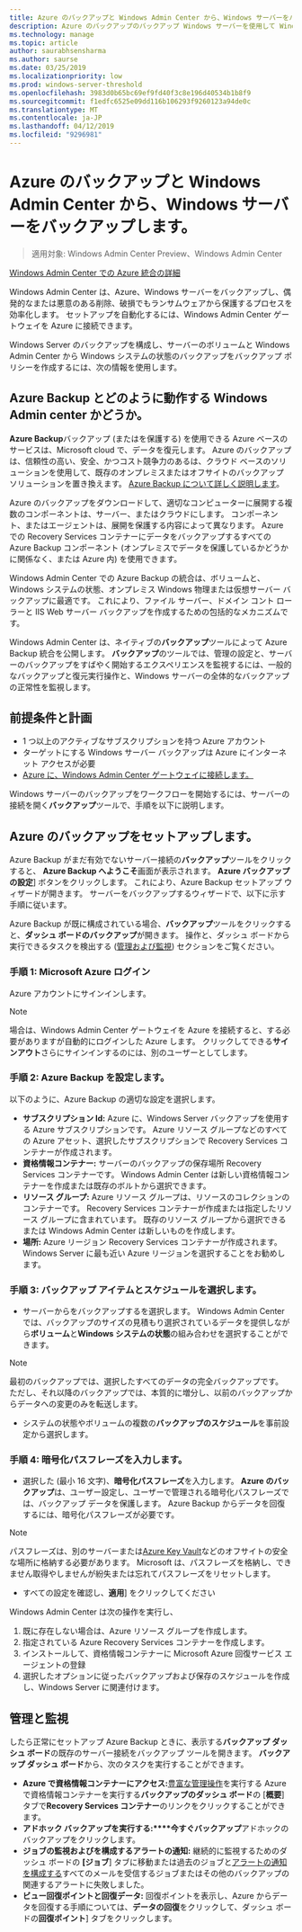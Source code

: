 ```yaml
---
title: Azure のバックアップと Windows Admin Center から、Windows サーバーをバックアップします。
description: Azure のバックアップのバックアップ Windows サーバーを使用して Windows Admin Center (Project Honolulu)
ms.technology: manage
ms.topic: article
author: saurabhsensharma
ms.author: saurse
ms.date: 03/25/2019
ms.localizationpriority: low
ms.prod: windows-server-threshold
ms.openlocfilehash: 3983d0b65bc69ef9fd40f3c8e196d40534b1b8f9
ms.sourcegitcommit: f1edfc6525e09dd116b106293f9260123a94de0c
ms.translationtype: MT
ms.contentlocale: ja-JP
ms.lasthandoff: 04/12/2019
ms.locfileid: "9296981"
---
```

# Azure のバックアップと Windows Admin Center から、Windows サーバーをバックアップします。

>適用対象: Windows Admin Center Preview、Windows Admin Center

[Windows Admin Center での Azure 統合の詳細](../plan/azure-integration-options.md)

Windows Admin Center は、Azure、Windows サーバーをバックアップし、偶発的なまたは悪意のある削除、破損でもランサムウェアから保護するプロセスを効率化します。 セットアップを自動化するには、Windows Admin Center ゲートウェイを Azure に接続できます。

Windows Server のバックアップを構成し、サーバーのボリュームと Windows Admin Center から Windows システムの状態のバックアップをバックアップ ポリシーを作成するには、次の情報を使用します。

## Azure Backup とどのように動作する Windows Admin center かどうか。 

**Azure Backup**バックアップ (またはを保護する) を使用できる Azure ベースのサービスは、Microsoft cloud で、データを復元します。 Azure のバックアップは、信頼性の高い、安全、かつコスト競争力のあるは、クラウド ベースのソリューションを使用して、既存のオンプレミスまたはオフサイトのバックアップ ソリューションを置き換えます。
[Azure Backup について詳しく説明します](https://docs.microsoft.com/azure/backup/backup-overview)。

Azure のバックアップをダウンロードして、適切なコンピューターに展開する複数のコンポーネントは、サーバー、またはクラウドにします。 コンポーネント、またはエージェントは、展開を保護する内容によって異なります。 Azure での Recovery Services コンテナーにデータをバックアップするすべての Azure Backup コンポーネント (オンプレミスでデータを保護しているかどうかに関係なく、または Azure 内) を使用できます。

Windows Admin Center での Azure Backup の統合は、ボリュームと、Windows システムの状態、オンプレミス Windows 物理または仮想サーバー バックアップに最適です。 これにより、ファイル サーバー、ドメイン コント ローラーと IIS Web サーバー バックアップを作成するための包括的なメカニズムです。

Windows Admin Center は、ネイティブの**バックアップ**ツールによって Azure Backup 統合を公開します。 **バックアップ**のツールでは、管理の設定と、サーバーのバックアップをすばやく開始するエクスペリエンスを監視するには、一般的なバックアップと復元実行操作と、Windows サーバーの全体的なバックアップの正常性を監視します。

## 前提条件と計画

- 1 つ以上のアクティブなサブスクリプションを持つ Azure アカウント
- ターゲットにする Windows サーバー バックアップは Azure にインターネット アクセスが必要
- [Azure に、Windows Admin Center ゲートウェイに接続します。](azure-integration.md)

Windows サーバーのバックアップをワークフローを開始するには、サーバーの接続を開く**バックアップ**ツールで、手順を以下に説明します。

## Azure のバックアップをセットアップします。
Azure Backup がまだ有効でないサーバー接続の**バックアップ**ツールをクリックすると、 **Azure Backup へようこそ**画面が表示されます。 **Azure バックアップの設定**] ボタンをクリックします。 これにより、Azure Backup セットアップ ウィザードが開きます。 サーバーをバックアップするウィザードで、以下に示す手順に従います。

Azure Backup が既に構成されている場合、**バックアップ**ツールをクリックすると、**ダッシュ ボードのバックアップ**が開きます。 操作と、ダッシュ ボードから実行できるタスクを検出する ([管理および監視](#management-and-monitoring)) セクションをご覧ください。

### 手順 1: Microsoft Azure ログイン
Azure アカウントにサインインします。 

> [!NOTE]
> 場合は、Windows Admin Center ゲートウェイを Azure を接続すると、する必要がありますが自動的にログインした Azure します。 クリックしてできる**サインアウト**さらにサインインするのには、別のユーザーとしてします。

### 手順 2: Azure Backup を設定します。
以下のように、Azure Backup の適切な設定を選択します。

 - **サブスクリプション Id:** Azure に、Windows Server バックアップを使用する Azure サブスクリプションです。 Azure リソース グループなどのすべての Azure アセット、選択したサブスクリプションで Recovery Services コンテナーが作成されます。
 - **資格情報コンテナー:** サーバーのバックアップの保存場所 Recovery Services コンテナーです。 Windows Admin Center は新しい資格情報コンテナーを作成または既存のボルトから選択できます。  
 - **リソース グループ:** Azure リソース グループは、リソースのコレクションのコンテナーです。 Recovery Services コンテナーが作成または指定したリソース グループに含まれています。 既存のリソース グループから選択できるまたは Windows Admin Center は新しいものを作成します。
 - **場所:** Azure リージョン Recovery Services コンテナーが作成されます。 Windows Server に最も近い Azure リージョンを選択することをお勧めします。

### 手順 3: バックアップ アイテムとスケジュールを選択します。

- サーバーからをバックアップするを選択します。 Windows Admin Center では、バックアップのサイズの見積もり選択されているデータを提供しながら**ボリューム**と**Windows システムの状態**の組み合わせを選択することができます。

> [!NOTE]
> 最初のバックアップでは、選択したすべてのデータの完全バックアップです。 ただし、それ以降のバックアップでは、本質的に増分し、以前のバックアップからデータへの変更のみを転送します。

- システムの状態やボリュームの複数の**バックアップのスケジュール**を事前設定から選択します。

### 手順 4: 暗号化パスフレーズを入力します。

- 選択した (最小 16 文字)、**暗号化パスフレーズ**を入力します。  **Azure のバックアップ**は、ユーザー設定し、ユーザーで管理される暗号化パスフレーズでは、バックアップ データを保護します。 Azure Backup からデータを回復するには、暗号化パスフレーズが必要です。

> [!NOTE]
> パスフレーズは、別のサーバーまたは[Azure Key Vault](https://docs.microsoft.com/azure/key-vault/quick-create-portal)などのオフサイトの安全な場所に格納する必要があります。 Microsoft は、パスフレーズを格納し、できません取得やしませんが紛失または忘れてパスフレーズをリセットします。

- すべての設定を確認し、**適用**] をクリックしてください

Windows Admin Center は次の操作を実行し、

1. 既に存在しない場合は、Azure リソース グループを作成します。
2. 指定されている Azure Recovery Services コンテナーを作成します。
3. インストールして、資格情報コンテナーに Microsoft Azure 回復サービス エージェントの登録
4. 選択したオプションに従ったバックアップおよび保存のスケジュールを作成し、Windows Server に関連付けます。

## 管理と監視

したら正常にセットアップ Azure Backup ときに、表示する**バックアップ ダッシュ ボード**の既存のサーバー接続をバックアップ ツールを開きます。 **バックアップ ダッシュ ボード**から、次のタスクを実行することができます。

- **Azure で資格情報コンテナーにアクセス:**[豊富な管理操作](https://docs.microsoft.com/azure/backup/backup-azure-manage-windows-server)を実行する Azure で資格情報コンテナーを実行する**バックアップのダッシュ ボード**の [**概要**] タブで**Recovery Services コンテナー**のリンクをクリックすることができます。
- **アドホック バックアップを実行する:****今すぐバックアップ**アドホックのバックアップをクリックします。 
- **ジョブの監視およびを構成するアラートの通知:** 継続的に監視するためのダッシュ ボードの **[ジョブ**] タブに移動または過去のジョブと[アラートの通知を構成する](https://docs.microsoft.com/azure/backup/backup-azure-manage-windows-server#configuring-notifications-for-alerts)すべてのメールを受信するジョブまたはその他のバックアップの関連するアラートに失敗しました。
- **ビュー回復ポイントと回復データ:** 回復ポイントを表示し、Azure からデータを回復する手順については、**データの回復**をクリックして、ダッシュ ボードの**回復ポイント**] タブをクリックします。